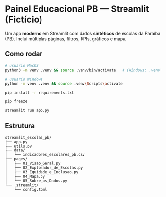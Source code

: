 # Painel Educacional PB — Streamlit (Fictício)

Um app **moderno** em Streamlit com dados **sintéticos** de escolas da Paraíba (PB).
Inclui múltiplas páginas, filtros, KPIs, gráficos e mapa.

## Como rodar

```bash
# usuario MacOS
python3 -m venv .venv && source .venv/bin/activate   # (Windows: .venv\Scripts\activate)

# usuario Windows
python -m venv .venv && source .venv\Scripts\activate

pip install -r requirements.txt

pip freeze

streamlit run app.py
```

## Estrutura

```
streamlit_escolas_pb/
├── app.py
├── utils.py
├── data/
│   └── indicadores_escolares_pb.csv
├── pages/
│   ├── 01_Visao_Geral.py
│   ├── 02_Explorador_de_Escolas.py
│   ├── 03_Equidade_e_Inclusao.py
│   ├── 04_Mapa.py
│   └── 05_Sobre_os_Dados.py
└── .streamlit/
    └── config.toml
```
